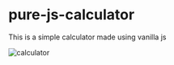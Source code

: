# pure-js-calculator

This is a simple calculator made using vanilla js

![calculator](https://user-images.githubusercontent.com/57298934/119452015-7fdc2080-bd53-11eb-82cb-a030a4142f1c.png)

